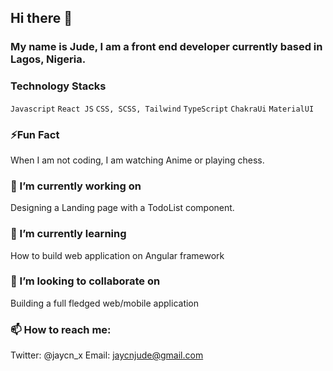 ## Hi there 👋

### My name is Jude, I am a front end developer currently based in Lagos, Nigeria.

### Technology Stacks
```Javascript```
```React JS```
```CSS, SCSS, Tailwind```
```TypeScript```
```ChakraUi```
```MaterialUI```

### ⚡Fun Fact 

When I am not coding, I am watching Anime or playing chess.

### 🔭 I’m currently working on
Designing a Landing page with a TodoList component.

### 🌱 I’m currently learning 
How to build web application on Angular framework
 

### 👯 I’m looking to collaborate on 
Building a full fledged web/mobile application 

### 📫 How to reach me: 
Twitter: @jaycn_x
Email: jaycnjude@gmail.com

<!--
**Jaycns/Jaycns** is a ✨ _special_ ✨ repository because its `README.md` (this file) appears on your GitHub profile.

Here are some ideas to get you started:

- 
- 
- 👯 I’m looking to collaborate on ...
- 🤔 I’m looking for help with ...
- 💬 Ask me about ...
- 📫 How to reach me: ...
- 
- ⚡ Fun fact: ...
-->
